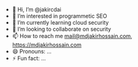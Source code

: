 - 👋 Hi, I’m @jakircdai
- 👀 I’m interested in programmetic SEO
- 🌱 I’m currently learning cloud security
- 💞️ I’m looking to collaborate on security
- 📫 How to reach me mail@mdjakirhossain.com, https://mdjakirhossain.com
- 😄 Pronouns: ...
- ⚡ Fun fact: ...

<!---
jakircdai/jakircdai is a ✨ special ✨ repository because its `README.md` (this file) appears on your GitHub profile.
You can click the Preview link to take a look at your changes.
--->
